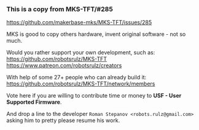 
### This is a copy from MKS-TFT/#285

https://github.com/makerbase-mks/MKS-TFT/issues/285

MKS is good to copy others hardware, invent original software - not so much.

Would you rather support your own development, such as:
https://github.com/robotsrulz/MKS-TFT
https://www.patreon.com/robotsrulz/creators

With help of some 27+ people who can already build it:
https://github.com/robotsrulz/MKS-TFT/network/members

Vote here if you are willing to contribute time or money to **USF - User Supported Firmware**.

And drop a line to the developer `Roman Stepanov <robots.rulz@gmail.com>` asking him to pretty please resume his work.
